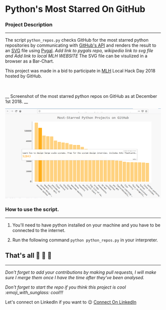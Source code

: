 Python's Most Starred On GitHub
===============================


### Project Description 
_______________________
The script ```python_repos.py```  checks GitHub for 
the most starred python repositories by communicating with
[GitHub's API](https://api.github.com/search/repositories?q=language:python&sort=stars "https://api.github.com/search/repositories?q=language:python&sort=stars")
and renders the result to an [SVG](https://en.wikipedia.org/wiki/Scalable_Vector_Graphics "") file using 
[Pygal](https://github.com/Kozea/pygal "Pygal's GitHub Repo").
*Add link to pygals repo, wikipedia link to svg file and*
*Add link to local MLH WEBSITE*
The SVG file can be visulized in a browser as a Bar-Chart.

This project was made in a bid to participate in [MLH]( https://localhackday.mlh.io/ "") Local Hack Day 2018 hosted by GitHub.

<br>
<br>
__ Screenshot of the most starred python repos on GitHub as at December 1st 2018. __

![Image Screenshot](view.png "Screen-Shot of SVG rendered result")

### How to use the script.
_________________________
1. You'll need to have python installed on your machine and you have to be connected to the internet.

3. Run the following command ```python python_repos.py``` in your interpreter.

## <strong>That's all :tada: :tada: :tada:</strong>
__________________________________________________

<em>Don't forget to add your contributions by making pull requests, I will make sure I merge them once I have the time after they've been analysed.<br>

Don't forget to start the repo if you think this project is cool :emoji_with_sunglass: cool!!!

</em>

Let's connect on LinkedIn if you want to :wink: [Connect On LinkedIn]( https://www.linkedin.com/in/chukwu-daniel-chibueze/ "   LinkedIn")


